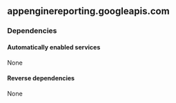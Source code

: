 ## appenginereporting.googleapis.com

### Dependencies

#### Automatically enabled services

None

#### Reverse dependencies

None
